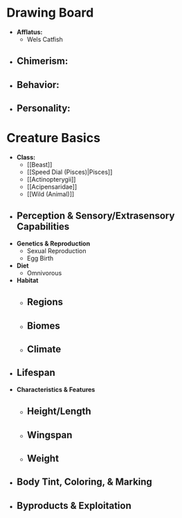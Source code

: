 # Drawing Board
- **Afflatus:**
	- Wels Catfish
- **Chimerism:**
	- 
- **Behavior:**
	- 
- **Personality:**
	- 
# Creature Basics
- **Class:**
	- [[Beast]]
	- [[Speed Dial (Pisces)|Pisces]]
	- [[Actinopterygii]]
	- [[Acipensaridae]]
	- [[Wild (Animal)]]
- **Perception & Sensory/Extrasensory Capabilities**
	- 
- **Genetics & Reproduction**
	- Sexual Reproduction
	- Egg Birth
- **Diet**
	- Omnivorous
- **Habitat**
	- Regions
		- 
	- Biomes
		- 
	- Climate
		- 
- **Lifespan**
	- 
- **Characteristics & Features**
	- Height/Length
		- 
	- Wingspan
		- 
	- Weight
		- 
- **Body Tint, Coloring, & Marking**
	- 
- **Byproducts & Exploitation**
	- 